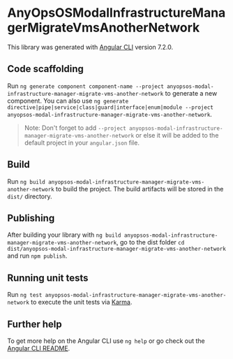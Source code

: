# AnyOpsOSModalInfrastructureManagerMigrateVmsAnotherNetwork

This library was generated with [Angular CLI](https://github.com/angular/angular-cli) version 7.2.0.

## Code scaffolding

Run `ng generate component component-name --project anyopsos-modal-infrastructure-manager-migrate-vms-another-network` to generate a new component. You can also use `ng generate directive|pipe|service|class|guard|interface|enum|module --project anyopsos-modal-infrastructure-manager-migrate-vms-another-network`.
> Note: Don't forget to add `--project anyopsos-modal-infrastructure-manager-migrate-vms-another-network` or else it will be added to the default project in your `angular.json` file. 

## Build

Run `ng build anyopsos-modal-infrastructure-manager-migrate-vms-another-network` to build the project. The build artifacts will be stored in the `dist/` directory.

## Publishing

After building your library with `ng build anyopsos-modal-infrastructure-manager-migrate-vms-another-network`, go to the dist folder `cd dist/anyopsos-modal-infrastructure-manager-migrate-vms-another-network` and run `npm publish`.

## Running unit tests

Run `ng test anyopsos-modal-infrastructure-manager-migrate-vms-another-network` to execute the unit tests via [Karma](https://karma-runner.github.io).

## Further help

To get more help on the Angular CLI use `ng help` or go check out the [Angular CLI README](https://github.com/angular/angular-cli/blob/master/README.md).

